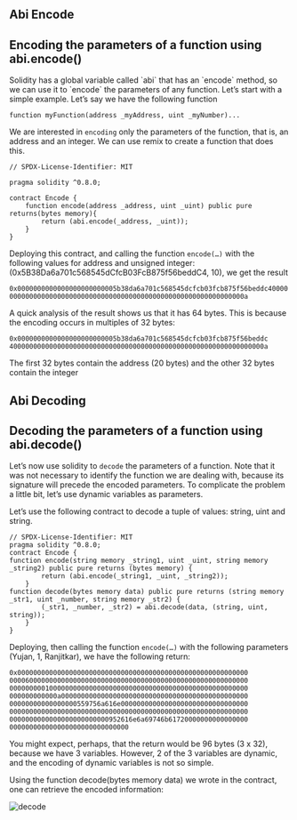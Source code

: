 ## Abi Encode

<h2>Encoding the parameters of a function using abi.encode()</h2>
Solidity has a global variable called `abi` that has an `encode` method, so we can use it to `encode` the parameters of any function. Let’s start with a simple example. Let’s say we have the following function

```solidity
function myFunction(address _myAddress, uint _myNumber)...
```
We are interested in `encoding` only the parameters of the function, that is, an address and an integer. We can use remix to create a function that does this.

```solidity
// SPDX-License-Identifier: MIT

pragma solidity ^0.8.0;

contract Encode {
    function encode(address _address, uint _uint) public pure returns(bytes memory){
        return (abi.encode(_address, _uint));
    }
}
```
Deploying this contract, and calling the function `encode(…)` with the following values for address and unsigned integer: (0x5B38Da6a701c568545dCfcB03FcB875f56beddC4, 10), we get the result

`0x0000000000000000000000005b38da6a701c568545dcfcb03fcb875f56beddc4000000000000000000000000000000000000000000000000000000000000000a`

A quick analysis of the result shows us that it has 64 bytes. This is because the encoding occurs in multiples of 32 bytes:

`0x0000000000000000000000005b38da6a701c568545dcfcb03fcb875f56beddc`<br>
`4000000000000000000000000000000000000000000000000000000000000000a`

The first 32 bytes contain the address (20 bytes) and the other 32 bytes contain the integer

## Abi Decoding

<h2>Decoding the parameters of a function using abi.decode()</h2>

Let’s now use solidity to `decode` the parameters of a function. Note that it was not necessary to identify the function we are dealing with, because its signature will precede the encoded parameters. To complicate the problem a little bit, let’s use dynamic variables as parameters.

Let’s use the following contract to decode a tuple of values: string, uint and string.

```solidity
// SPDX-License-Identifier: MIT
pragma solidity ^0.8.0;
contract Encode {
function encode(string memory _string1, uint _uint, string memory _string2) public pure returns (bytes memory) {
        return (abi.encode(_string1, _uint, _string2));
    }
function decode(bytes memory data) public pure returns (string memory _str1, uint _number, string memory _str2) {
        (_str1, _number, _str2) = abi.decode(data, (string, uint, string));            
    }
}
```

Deploying, then calling the function `encode(…)` with the following parameters (Yujan, 1, Ranjitkar), we have the following return:

```solidity
0x0000000000000000000000000000000000000000000000000000000000
000060000000000000000000000000000000000000000000000000000000
000000000100000000000000000000000000000000000000000000000000
000000000000a00000000000000000000000000000000000000000000000
00000000000000000559756a616e00000000000000000000000000000000
000000000000000000000000000000000000000000000000000000000000
0000000000000000000000000952616e6a69746b61720000000000000000
000000000000000000000000000000
```

You might expect, perhaps, that the return would be 96 bytes (3 x 32), because we have 3 variables. However, 2 of the 3 variables are dynamic, and the encoding of dynamic variables is not so simple. 

 Using the function decode(bytes memory data) we wrote in the contract, one can retrieve the encoded information:
 
 ![decode](https://user-images.githubusercontent.com/63731234/202760128-c80e09a4-3908-4b48-bdf2-de76bb72aa5e.png)

 
